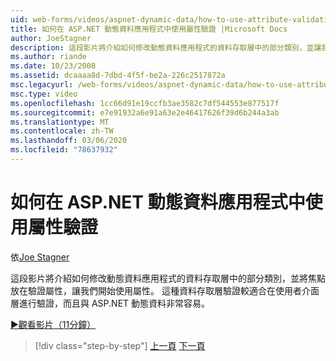 ```yaml
---
uid: web-forms/videos/aspnet-dynamic-data/how-to-use-attribute-validation-in-aspnet-dynamic-data-applications
title: 如何在 ASP.NET 動態資料應用程式中使用屬性驗證 |Microsoft Docs
author: JoeStagner
description: 這段影片將介紹如何修改動態資料應用程式的資料存取層中的部分類別，並讓我們開始使用屬性，方法是將其焦點放在 。
ms.author: riande
ms.date: 10/23/2008
ms.assetid: dcaaaa8d-7dbd-4f5f-be2a-226c2517872a
msc.legacyurl: /web-forms/videos/aspnet-dynamic-data/how-to-use-attribute-validation-in-aspnet-dynamic-data-applications
msc.type: video
ms.openlocfilehash: 1cc66d91e19ccfb3ae3582c7df544553e877517f
ms.sourcegitcommit: e7e91932a6e91a63e2e46417626f39d6b244a3ab
ms.translationtype: MT
ms.contentlocale: zh-TW
ms.lasthandoff: 03/06/2020
ms.locfileid: "78637932"
---
```

# <a name="how-to-use-attribute-validation-in-aspnet-dynamic-data-applications"></a>如何在 ASP.NET 動態資料應用程式中使用屬性驗證

依[Joe Stagner](https://github.com/JoeStagner)

這段影片將介紹如何修改動態資料應用程式的資料存取層中的部分類別，並將焦點放在驗證屬性，讓我們開始使用屬性。 這種資料存取層驗證較適合在使用者介面層進行驗證，而且與 ASP.NET 動態資料非常容易。

[&#9654;觀看影片（11分鐘）](https://channel9.msdn.com/Blogs/ASP-NET-Site-Videos/how-to-use-attribute-validation-in-aspnet-dynamic-data-applications)

> [!div class="step-by-step"]
> [上一頁](how-to-enable-table-specific-routing-in-dynamic-data-applications.md)
> [下一頁](how-to-implement-custom-field-validation-with-imperative-logic-in-vb-or-c.md)
